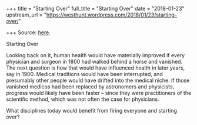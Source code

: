 +++
title = "Starting Over"
full_title = "Starting Over"
date = "2018-01-23"
upstream_url = "https://westhunt.wordpress.com/2018/01/23/starting-over/"

+++
Source: [here](https://westhunt.wordpress.com/2018/01/23/starting-over/).

Starting Over

Looking back on it, human health would have materially improved if every
physician and surgeon in 1800 had walked behind a horse and vanished.
The next question is how that would have influenced health in later
years, say in 1900. Medical traditions would have been interrupted, and
presumably other people would have drifted into the medical niche. If
those vanished medicos had been replaced by astronomers and physicists,
progress would likely have been faster – since they were practitioners
of the scientific method, which was not often the case for physicians.

What disciplines today would benefit from firing everyone and starting
over?

